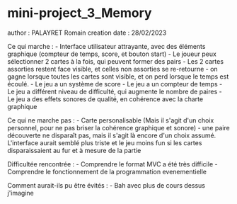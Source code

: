 # mini-project_3_Memory

author : PALAYRET Romain
creation date : 28/02/2023

Ce qui marche : 
    - Interface utilisateur attrayante, avec des éléments graphique (compteur de temps, score, et bouton start)
    - Le joueur peux sélectionner 2 cartes à la fois, qui peuvent former des pairs
    - Les 2 cartes assorties restent face visible, et celles non assorties se re-retourne
    - on gagne lorsque toutes les cartes sont visible, et on perd lorsque le temps est écoulé.
    - Le jeu a un système de score
    - Le jeu a un compteur de temps
    - Le jeu a différent niveau de difficulté, qui augmente le nombre de paires
    - Le jeu a des effets sonores de qualité, en cohérence avec la charte graphique

Ce qui ne marche pas : 
    - Carte personalisable (Mais il s'agit d'un choix personnel, pour ne pas briser la cohérence graphique et sonore)
    - une paire découverte ne disparaît pas, mais il s'agit là encore d'un choix assumé. L'interface aurait semblé plus triste et le jeu moins fun si les cartes disparaissaient au fur et à mesure de la partie

Difficultée rencontrée :
    - Comprendre le format MVC a été très difficile
    - Comprendre le fonctionnement de la programmation evenementielle

Comment aurait-ils pu être évités :
    - Bah avec plus de cours dessus j'imagine
